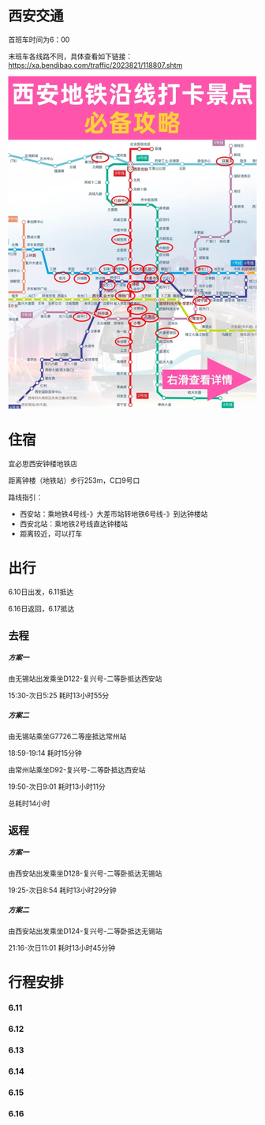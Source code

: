 # 西安交通

首班车时间为6：00

末班车各线路不同，具体查看如下链接：https://xa.bendibao.com/traffic/2023821/118807.shtm

<img src="西安.assets/image-20240605151055362.png" alt="image-20240605151055362" style="zoom: 67%;" />



# 住宿

宜必思西安钟楼地铁店

距离钟楼（地铁站）步行253m，C口9号口

路线指引：

- 西安站：乘地铁4号线-》大差市站转地铁6号线-》到达钟楼站
- 西安北站：乘地铁2号线直达钟楼站
- 距离较近，可以打车

# 出行

6.10日出发，6.11抵达

6.16日返回，6.17抵达

## 去程

##### 方案一

由无锡站出发乘坐D122-复兴号-二等卧抵达西安站

15:30-次日5:25 耗时13小时55分

##### 方案二

由无锡站乘坐G7726二等座抵达常州站

18:59-19:14 耗时15分钟

由常州站乘坐D92-复兴号-二等卧抵达西安站

19:50-次日9:01 耗时13小时11分

总耗时14小时

## 返程

##### 方案一

由西安站出发乘坐D128-复兴号-二等卧抵达无锡站

19:25-次日8:54 耗时13小时29分钟

##### 方案二

由西安站出发乘坐D124-复兴号-二等卧抵达无锡站

21:16-次日11:01 耗时13小时45分钟

# 行程安排

### 6.11





### 6.12





### 6.13





### 6.14





### 6.15





### 6.16



